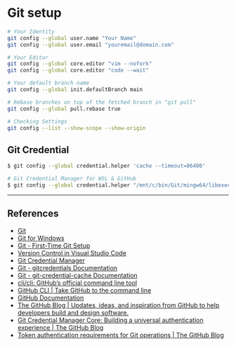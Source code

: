 # Git setup

```bash
# Your Identity
git config --global user.name "Your Name"
git config --global user.email "youremail@domain.com"

# Your Editor
git config --global core.editor "vim --nofork"
git config --global core.editor "code --wait"

# Your default branch name
git config --global init.defaultBranch main

# Rebase branches on top of the fetched branch in "git pull"
git config --global pull.rebase true

# Checking Settings
git config --list --show-scope --show-origin
```

## Git Credential

```bash
$ git config --global credential.helper 'cache --timeout=86400'

# Git Credential Manager for WSL & GitHub
$ git config --global credential.helper "/mnt/c/bin/Git/mingw64/libexec/git-core/git-credential-manager-core.exe"
```

---

## References

- [Git](https://git-scm.com/)
- [Git for Windows](https://github.com/git-for-windows/git)
- [Git - First-Time Git Setup](https://git-scm.com/book/en/v2/Getting-Started-First-Time-Git-Setup)
- [Version Control in Visual Studio Code](https://code.visualstudio.com/docs/editor/versioncontrol)
- [Git Credential Manager](https://github.com/GitCredentialManager/git-credential-manager)
- [Git - gitcredentials Documentation](https://git-scm.com/docs/gitcredentials)
- [Git - git-credential-cache Documentation](https://git-scm.com/docs/git-credential-cache)
- [cli/cli: GitHub’s official command line tool](https://github.com/cli/cli)
- [GitHub CLI | Take GitHub to the command line](https://cli.github.com/)
- [GitHub Documentation](https://docs.github.com/en)
- [The GitHub Blog | Updates, ideas, and inspiration from GitHub to help developers build and design software.](https://github.blog/)
- [Git Credential Manager Core: Building a universal authentication experience | The GitHub Blog](https://github.blog/2020-07-02-git-credential-manager-core-building-a-universal-authentication-experience/)
- [Token authentication requirements for Git operations | The GitHub Blog](https://github.blog/2020-12-15-token-authentication-requirements-for-git-operations/)
